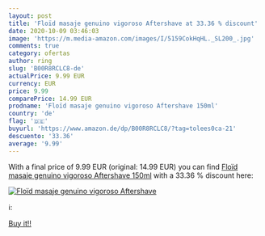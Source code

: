 ```yaml
---
layout: post
title: 'Floïd masaje genuino vigoroso Aftershave at 33.36 % discount'
date: 2020-10-09 03:46:03
image: 'https://m.media-amazon.com/images/I/5159CokHqHL._SL200_.jpg'
comments: true
category: ofertas
author: ring
slug: 'B00R8RCLC8-de'
actualPrice: 9.99 EUR
currency: EUR
price: 9.99
comparePrice: 14.99 EUR
prodname: 'Floïd masaje genuino vigoroso Aftershave 150ml'
country: 'de'
flag: '🇩🇪'
buyurl: 'https://www.amazon.de/dp/B00R8RCLC8/?tag=tolees0ca-21'
descuento: '33.36'
average: '9.99'
---
```


With a final price of 9.99 EUR (original: 14.99 EUR) you can find [Floïd masaje genuino vigoroso Aftershave 150ml](https://www.amazon.de/dp/B00R8RCLC8/?tag=tolees0ca-21) with a  33.36 % discount here:

[![Floïd masaje genuino vigoroso Aftershave](https://m.media-amazon.com/images/I/5159CokHqHL._SL200_.jpg)](https://www.amazon.de/dp/B00R8RCLC8/?tag=tolees0ca-21)

ℹ️:


[Buy it!!](https://www.amazon.de/dp/B00R8RCLC8/?tag=tolees0ca-21)
